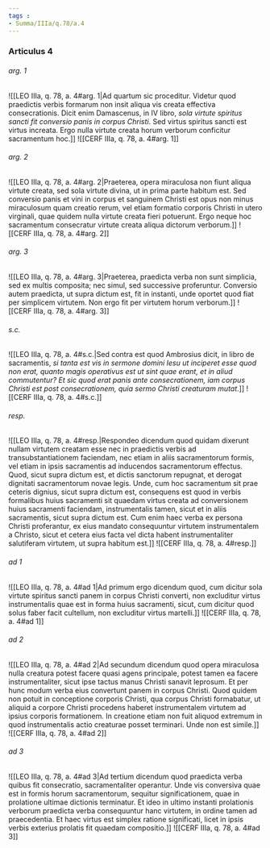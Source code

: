 ```yaml
---
tags : 
- Summa/IIIa/q.78/a.4
---
```


### Articulus 4

###### arg. 1
![[LEO IIIa, q. 78, a. 4#arg. 1|Ad quartum sic proceditur. Videtur quod praedictis verbis formarum non insit aliqua vis creata effectiva consecrationis. Dicit enim Damascenus, in IV libro, *sola virtute spiritus sancti fit conversio panis in corpus Christi*. Sed virtus spiritus sancti est virtus increata. Ergo nulla virtute creata horum verborum conficitur sacramentum hoc.]]
![[CERF IIIa, q. 78, a. 4#arg. 1]]

###### arg. 2
![[LEO IIIa, q. 78, a. 4#arg. 2|Praeterea, opera miraculosa non fiunt aliqua virtute creata, sed sola virtute divina, ut in prima parte habitum est. Sed conversio panis et vini in corpus et sanguinem Christi est opus non minus miraculosum quam creatio rerum, vel etiam formatio corporis Christi in utero virginali, quae quidem nulla virtute creata fieri potuerunt. Ergo neque hoc sacramentum consecratur virtute creata aliqua dictorum verborum.]]
![[CERF IIIa, q. 78, a. 4#arg. 2]]

###### arg. 3
![[LEO IIIa, q. 78, a. 4#arg. 3|Praeterea, praedicta verba non sunt simplicia, sed ex multis composita; nec simul, sed successive proferuntur. Conversio autem praedicta, ut supra dictum est, fit in instanti, unde oportet quod fiat per simplicem virtutem. Non ergo fit per virtutem horum verborum.]]
![[CERF IIIa, q. 78, a. 4#arg. 3]]

###### s.c.
![[LEO IIIa, q. 78, a. 4#s.c.|Sed contra est quod Ambrosius dicit, in libro de sacramentis, *si tanta est vis in sermone domini Iesu ut inciperet esse quod non erat, quanto magis operativus est ut sint quae erant, et in aliud commutentur? Et sic quod erat panis ante consecrationem, iam corpus Christi est post consecrationem, quia sermo Christi creaturam mutat*.]]
![[CERF IIIa, q. 78, a. 4#s.c.]]

###### resp.
![[LEO IIIa, q. 78, a. 4#resp.|Respondeo dicendum quod quidam dixerunt nullam virtutem creatam esse nec in praedictis verbis ad transubstantiationem faciendam, nec etiam in aliis sacramentorum formis, vel etiam in ipsis sacramentis ad inducendos sacramentorum effectus. Quod, sicut supra dictum est, et dictis sanctorum repugnat, et derogat dignitati sacramentorum novae legis. Unde, cum hoc sacramentum sit prae ceteris dignius, sicut supra dictum est, consequens est quod in verbis formalibus huius sacramenti sit quaedam virtus creata ad conversionem huius sacramenti faciendam, instrumentalis tamen, sicut et in aliis sacramentis, sicut supra dictum est. Cum enim haec verba ex persona Christi proferantur, ex eius mandato consequuntur virtutem instrumentalem a Christo, sicut et cetera eius facta vel dicta habent instrumentaliter salutiferam virtutem, ut supra habitum est.]]
![[CERF IIIa, q. 78, a. 4#resp.]]

###### ad 1
![[LEO IIIa, q. 78, a. 4#ad 1|Ad primum ergo dicendum quod, cum dicitur sola virtute spiritus sancti panem in corpus Christi converti, non excluditur virtus instrumentalis quae est in forma huius sacramenti, sicut, cum dicitur quod solus faber facit cultellum, non excluditur virtus martelli.]]
![[CERF IIIa, q. 78, a. 4#ad 1]]

###### ad 2
![[LEO IIIa, q. 78, a. 4#ad 2|Ad secundum dicendum quod opera miraculosa nulla creatura potest facere quasi agens principale, potest tamen ea facere instrumentaliter, sicut ipse tactus manus Christi sanavit leprosum. Et per hunc modum verba eius convertunt panem in corpus Christi. Quod quidem non potuit in conceptione corporis Christi, qua corpus Christi formabatur, ut aliquid a corpore Christi procedens haberet instrumentalem virtutem ad ipsius corporis formationem. In creatione etiam non fuit aliquod extremum in quod instrumentalis actio creaturae posset terminari. Unde non est simile.]]
![[CERF IIIa, q. 78, a. 4#ad 2]]

###### ad 3
![[LEO IIIa, q. 78, a. 4#ad 3|Ad tertium dicendum quod praedicta verba quibus fit consecratio, sacramentaliter operantur. Unde vis conversiva quae est in formis horum sacramentorum, sequitur significationem, quae in prolatione ultimae dictionis terminatur. Et ideo in ultimo instanti prolationis verborum praedicta verba consequuntur hanc virtutem, in ordine tamen ad praecedentia. Et haec virtus est simplex ratione significati, licet in ipsis verbis exterius prolatis fit quaedam compositio.]]
![[CERF IIIa, q. 78, a. 4#ad 3]]

